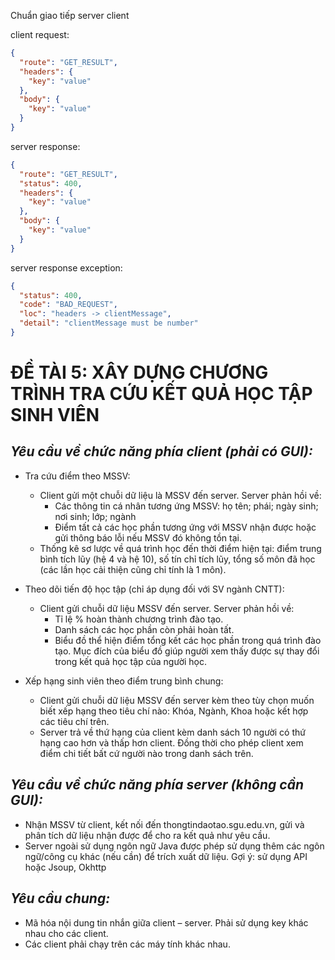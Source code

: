 Chuẩn giao tiếp server client

client request:

```json
{
  "route": "GET_RESULT",
  "headers": {
    "key": "value"
  },
  "body": {
    "key": "value"
  }
}
```


server response:
```json
{
  "route": "GET_RESULT",
  "status": 400,
  "headers": {
    "key": "value"
  },
  "body": {
    "key": "value"
  }
}
```
server response exception:
```json
{
  "status": 400,
  "code": "BAD_REQUEST",
  "loc": "headers -> clientMessage",
  "detail": "clientMessage must be number"
}
```

# ĐỀ TÀI 5: XÂY DỰNG CHƯƠNG TRÌNH TRA CỨU KẾT QUẢ HỌC TẬP SINH VIÊN

## *Yêu cầu về chức năng phía client (phải có GUI):*

- Tra cứu điểm theo MSSV:
    - Client gửi một chuỗi dữ liệu là MSSV đến server. Server phản hồi về:
        - Các thông tin cá nhân tương ứng MSSV: họ tên; phái; ngày sinh; nơi sinh; lớp; ngành
        - Điểm tất cả các học phần tương ứng với MSSV nhận được hoặc gửi thông báo lỗi nếu MSSV đó không tồn tại.
    - Thống kê sơ lược về quá trình học đến thời điểm hiện tại: điểm trung bình tích lũy (hệ 4 và hệ 10), số tín chỉ tích lũy, tổng số môn đã học (các lần học cải thiện cũng chỉ tính là 1 môn).

- Theo dõi tiến độ học tập (chỉ áp dụng đối với SV ngành CNTT):
    - Client gửi chuỗi dữ liệu MSSV đến server. Server phản hồi về:
        - Tỉ lệ % hoàn thành chương trình đào tạo.
        - Danh sách các học phần còn phải hoàn tất.
        - Biểu đồ thể hiện điểm tổng kết các học phần trong quá trình đào tạo. Mục đích của biểu đồ giúp người xem thấy được sự thay đổi trong kết quả học tập của người học.

- Xếp hạng sinh viên theo điểm trung bình chung:
    - Client gửi chuỗi dữ liệu MSSV đến server kèm theo tùy chọn muốn biết xếp hạng theo tiêu chí nào: Khóa, Ngành, Khoa hoặc kết hợp các tiêu chí trên.
    - Server trả về thứ hạng của client kèm danh sách 10 người có thứ hạng cao hơn và thấp hơn client. Đồng thời cho phép client xem điểm chi tiết bất cứ người nào trong danh sách trên.

## *Yêu cầu về chức năng phía server (không cần GUI):*

- Nhận MSSV từ client, kết nối đến thongtindaotao.sgu.edu.vn, gửi và phân tích dữ liệu nhận được để cho ra kết quả như yêu cầu.
- Server ngoài sử dụng ngôn ngữ Java được phép sử dụng thêm các ngôn ngữ/công cụ khác (nếu cần) để trích xuất dữ liệu. Gợi ý: sử dụng API hoặc Jsoup, Okhttp

## *Yêu cầu chung:*

- Mã hóa nội dung tin nhắn giữa client – server. Phải sử dụng key khác nhau cho các client.
- Các client phải chạy trên các máy tính khác nhau.